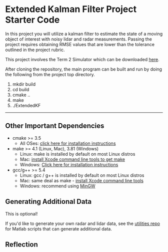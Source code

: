 [MainCode]: https://github.com/dringakn/CarND-Extended-Kalman-Filter-Project/blob/master/src/main.cpp
[FusionEKF]: https://github.com/dringakn/CarND-Extended-Kalman-Filter-Project/blob/master/src/FusionEKF.cpp
[KalmanFilter]: https://github.com/dringakn/CarND-Extended-Kalman-Filter-Project/blob/master/src/kalman_filter.cpp
[Tools]: https://github.com/dringakn/CarND-Extended-Kalman-Filter-Project/blob/master/src/tools.cpp  

[//]: # (Image References)

[image1]: ./examples/Convergance_Result.png "Final Result"
[video1]: ./examples/Particle_Filter_For_Robot_Kidnap_Problem.gif "Video"

# Extended Kalman Filter Project Starter Code

In this project you will utilize a kalman filter to estimate the state of a moving object of interest with noisy lidar and radar measurements. Passing the project requires obtaining RMSE values that are lower than the tolerance outlined in the project rubric. 

This project involves the Term 2 Simulator which can be downloaded [here](https://github.com/udacity/self-driving-car-sim/releases).

After cloning the repository, the main program can be built and run by doing the following from the project top directory.
1. mkdir build
2. cd build
3. cmake ..
4. make
5. ./ExtendedKF

---

## Other Important Dependencies

* cmake >= 3.5
  * All OSes: [click here for installation instructions](https://cmake.org/install/)
* make >= 4.1 (Linux, Mac), 3.81 (Windows)
  * Linux: make is installed by default on most Linux distros
  * Mac: [install Xcode command line tools to get make](https://developer.apple.com/xcode/features/)
  * Windows: [Click here for installation instructions](http://gnuwin32.sourceforge.net/packages/make.htm)
* gcc/g++ >= 5.4
  * Linux: gcc / g++ is installed by default on most Linux distros
  * Mac: same deal as make - [install Xcode command line tools](https://developer.apple.com/xcode/features/)
  * Windows: recommend using [MinGW](http://www.mingw.org/)

## Generating Additional Data

This is optional!

If you'd like to generate your own radar and lidar data, see the
[utilities repo](https://github.com/udacity/CarND-Mercedes-SF-Utilities) for
Matlab scripts that can generate additional data.

## Reflection

